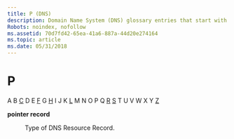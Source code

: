```yaml
---
title: P (DNS)
description: Domain Name System (DNS) glossary entries that start with P.
Robots: noindex, nofollow
ms.assetid: 70d7fd42-65ea-41a6-887a-44d20e274164
ms.topic: article
ms.date: 05/31/2018
---
```


# P

A B [C](c-gly.md) D E [F](f-gly.md) G [H](h-gly.md) I J K [L](l-gly.md) M N O P Q [R](r-gly.md) [S](s-gly.md) T U V W X Y [Z](z-gly.md)

<dl> <dt>

<span id="_dns_pointer_record_gly"></span><span id="_DNS_POINTER_RECORD_GLY"></span>**pointer record**
</dt> <dd>

Type of DNS Resource Record.

</dd> </dl>

 

 




